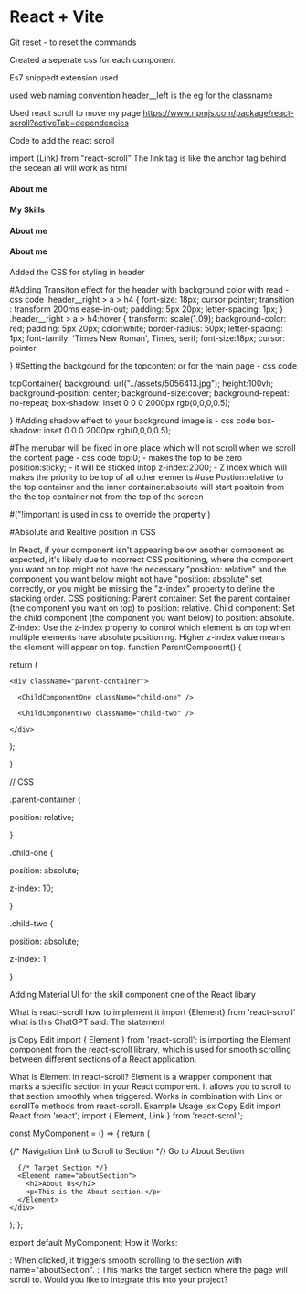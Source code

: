 # React + Vite
Git reset - to reset the commands 

Created a seperate css for each component

Es7 snippedt extension used

used web naming convention header__left is the eg for the classname

Used react scroll to move my page
https://www.npmjs.com/package/react-scroll?activeTab=dependencies

Code to add the react scroll 

import {Link} from "react-scroll"  The link tag is like the anchor tag behind the secean all will work as html
 <div className="header__right">
           <link to="about" smooth={true} duration = {500}>
                <h4>About me </h4>
           </link> 
           <link to="skills" smooth={true} duration = {500}>
                <h4>My Skills </h4>
           </link> 
           <link to="Project" smooth={true} duration = {500}>
                <h4>About me </h4>
           </link> 
           <link to="Experience" smooth={true} duration = {500}>
                <h4>About me </h4>
           </link> 
        </div>


Added the CSS for styling in header

#Adding Transiton effect for the header with background color with read - css code
.header__right > a > h4
{
    font-size: 18px;
    cursor:pointer;
    transition : transform 200ms ease-in-out;
    padding: 5px 20px;
    letter-spacing: 1px;
}
.header__right > a > h4:hover {
    transform: scale(1.09);
    background-color: red;
    padding: 5px 20px;
    color:white;
    border-radius: 50px;
    letter-spacing: 1px;
    font-family: 'Times New Roman', Times, serif;
    font-size:18px;
    cursor: pointer

}
#Setting the backgound for the topcontent or for the main page - css code

topContainer{
    background: url("../assets/5056413.jpg");
    height:100vh;
    background-position: center;
    background-size:cover;
    background-repeat: no-repeat;
     box-shadow: inset 0 0 0 2000px rgb(0,0,0,0.5);

}
#Adding shadow effect to your background image is - css code
 box-shadow: inset 0 0 0 2000px rgb(0,0,0,0.5);

#The menubar will be fixed in one place which will not scroll when we scroll the content page - css code
    top:0;   - makes the top to be zero
    position:sticky; - it will be sticked intop
    z-index:2000; - Z index which will makes the priority to be top of all other elements
#use Postion:relative to the top container and the inner container:absolute will start positoin from the the top container not from the top of the screen 

#("!important is used in css to override the property )

#Absolute and Realtive position in CSS

In React, if your component isn't appearing below another component as expected, it's likely due to incorrect CSS positioning, where the component you want on top might not have the necessary "position: relative" and the component you want below might not have "position: absolute" set correctly, or you might be missing the "z-index" property to define the stacking order. 
CSS positioning:
Parent container: Set the parent container (the component you want on top) to position: relative.
Child component: Set the child component (the component you want below) to position: absolute.
Z-index: Use the z-index property to control which element is on top when multiple elements have absolute positioning. Higher z-index value means the element will appear on top. 
function ParentComponent() {

  return (

    <div className="parent-container">

      <ChildComponentOne className="child-one" />

      <ChildComponentTwo className="child-two" />

    </div>

  );

}



// CSS

.parent-container {

  position: relative;

}



.child-one {

  position: absolute;

  z-index: 10;

}



.child-two {

  position: absolute;

  z-index: 1;

}

Adding Material UI for the skill component one of the React libary

What is react-scroll how to implement it
import {Element} from 'react-scroll' what is this
ChatGPT said:
The statement

js
Copy
Edit
import { Element } from 'react-scroll';
is importing the Element component from the react-scroll library, which is used for smooth scrolling between different sections of a React application.

What is Element in react-scroll?
Element is a wrapper component that marks a specific section in your React component.
It allows you to scroll to that section smoothly when triggered.
Works in combination with Link or scrollTo methods from react-scroll.
Example Usage
jsx
Copy
Edit
import React from 'react';
import { Element, Link } from 'react-scroll';

const MyComponent = () => {
  return (
    <div>
      {/* Navigation Link to Scroll to Section */}
      <Link to="aboutSection" smooth={true} duration={500}>
        Go to About Section
      </Link>

      {/* Target Section */}
      <Element name="aboutSection">
        <h2>About Us</h2>
        <p>This is the About section.</p>
      </Element>
    </div>
  );
};

export default MyComponent;
How it Works:
<Link>: When clicked, it triggers smooth scrolling to the section with name="aboutSection".
<Element name="aboutSection">: This marks the target section where the page will scroll to.
Would you like to integrate this into your project?

